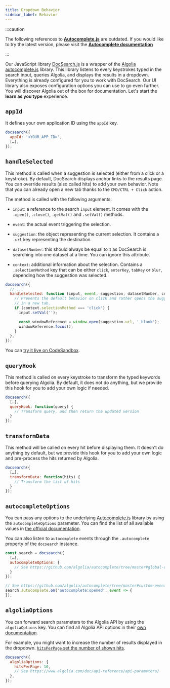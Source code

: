 ```yaml
---
title: Dropdown Behavior
sidebar_label: Behavior
---
```


:::caution

The following references to **[Autocomplete.js](https://github.com/algolia/autocomplete/tree/master)** are outdated. If you would like to try the latest version, please visit the **[Autocomplete documentation](https://www.algolia.com/doc/ui-libraries/autocomplete/introduction/what-is-autocomplete/)**

:::

Our JavaScript library [DocSearch.js][7] is a wrapper of the [Algolia autocomplete.js][1] library. This library listens to every keystrokes typed in the search input, queries Algolia, and displays the results in a dropdown. Everything is already configured for you to work with DocSearch. Our UI library also exposes configuration options you can use to go even further. You will discover Algolia out of the box for documentation. Let's start the **learn as you type** experience.

## `appId`

It defines your own application ID using the `appId` key.

```javascript
docsearch({
  appId: '<YOUR_APP_ID>',
  […],
});
```

## `handleSelected`

This method is called when a suggestion is selected (either from a click or a keystroke). By default, DocSearch displays anchor links to the results page. You can override results (also called hits) to add your own behavior. Note that you can already open a new tab thanks to the `CMD/CTRL + Click` action.

The method is called with the following arguments:

- `input`: a reference to the search `input` element. It comes with the `.open()`, `.close()`, `.getVal()` and `.setVal()` methods.

- `event`: the actual event triggering the selection.

- `suggestion`: the object representing the current selection. It contains a `.url` key representing the destination.

- `datasetNumber`: this should always be equal to `1` as DocSearch is searching into one dataset at a time. You can ignore this attribute.

- `context`: additional information about the selection. Contains a `.selectionMethod` key that can be either `click`, `enterKey`, `tabKey` or `blur`, depending how the suggestion was selected.

```javascript
docsearch({
  // ...
  handleSelected: function (input, event, suggestion, datasetNumber, context) {
    // Prevents the default behavior on click and rather opens the suggestion
    // in a new tab.
    if (context.selectionMethod === 'click') {
      input.setVal('');

      const windowReference = window.open(suggestion.url, '_blank');
      windowReference.focus();
    }
  },
});
```

You can [try it live on CodeSandbox][3].

## `queryHook`

This method is called on every keystroke to transform the typed keywords before querying Algolia. By default, it does not do anything, but we provide this hook for you to add your own logic if needed.

```javascript
docsearch({
  […],
  queryHook: function(query) {
    // Transform query, and then return the updated version
  }
});
```

## `transformData`

This method will be called on every hit before displaying them. It doesn't do anything by default, but we provide this hook for you to add your own logic and pre-process the hits returned by Algolia.

```javascript
docsearch({
  […],
  transformData: function(hits) {
    // Transform the list of hits
  }
});
```

## `autocompleteOptions`

You can pass any options to the underlying [Autocomplete.js](https://github.com/algolia/autocomplete/tree/master) library by using the `autocompleteOptions` parameter. You can find the list of all available values in [the official documentation][4].

You can also listen to `autocomplete` events through the `.autocomplete` property of the `docsearch` instance.

```javascript
const search = docsearch({
  […],
  autocompleteOptions: {
    // See https://github.com/algolia/autocomplete/tree/master#global-options
  }
});

// See https://github.com/algolia/autocomplete/tree/master#custom-events
search.autocomplete.on('autocomplete:opened', event => {
});
```

## `algoliaOptions`

You can forward search parameters to the Algolia API by using the `algoliaOptions` key. You can find all Algolia API options in their [own documentation][5].

For example, you might want to increase the number of results displayed in the dropdown. [`hitsPerPage` set the number of shown hits][6].

```javascript
docsearch({
  algoliaOptions: {
    hitsPerPage: 10,
    // See https://www.algolia.com/doc/api-reference/api-parameters/
  },
});
```

[1]: https://github.com/algolia/autocomplete/tree/master
[3]: https://codesandbox.io/s/docsearchjs-open-in-new-tab-tgs2h
[4]: https://github.com/algolia/autocomplete/tree/master#global-options
[5]: https://www.algolia.com/doc/api-reference/api-parameters/
[6]: https://www.algolia.com/doc/api-reference/api-parameters/hitsPerPage/
[7]: https://github.com/delegatable/delegatable-sol.js
